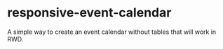 # responsive-event-calendar
A simple way to create an event calendar without tables that will work in RWD.
